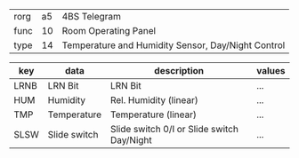 
|    |   |   |
| -- | - | - |
| rorg | a5 | 4BS Telegram |
| func | 10 | Room Operating Panel |
| type | 14 | Temperature and Humidity Sensor, Day/Night Control |

| key | data | description | values |
| --- | --- | --- | --- |
  | LRNB | LRN Bit | LRN Bit | ... | 
| HUM | Humidity | Rel. Humidity (linear) | ... | 
| TMP | Temperature | Temperature (linear) | ... | 
| SLSW | Slide switch | Slide switch 0/I or Slide switch Day/Night | ... | 

  